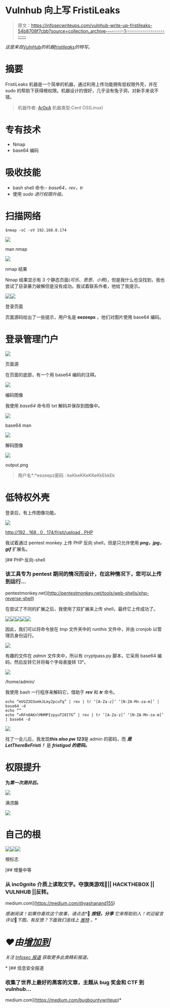 # Vulnhub 向上写 FristiLeaks

> 原文：<https://infosecwriteups.com/vulnhub-write-up-fristileaks-54b8708f7cbb?source=collection_archive---------1----------------------->

*这是来自*[*VulnHub*](https://www.vulnhub.com/)*的机器*[*fristileaks*](https://www.vulnhub.com/entry/fristileaks-13,133/)*的特写。*

# 摘要

FristiLeaks 机器是一个简单的机器，通过利用上传功能拥有低权限外壳，并在 sudo 的帮助下获得根权限。机器设计的很好，几乎没有兔子洞，对新手来说不错。

> 机器作者: [Ar0xA](https://twitter.com/Ar0xA)
> 机器类型:Cent OS(Linux)

# 专有技术

*   Nmap
*   base64 编码

# 吸收技能

*   bash shell 命令:- *base64，rev，tr*
*   使用 *sudo 进行权限升级。*

# 扫描网络

```
$nmap -sC -sV 192.168.0.174
```

![](img/b6f34f935c7d77f079e99f74271a599d.png)

man nmap

![](img/980999a46c08ef0e9e491aa71398d249.png)

nmap 结果

Nmap 结果显示有 3 个静态页面(*可乐、思思、小熊*)，但是我什么也没找到，我也尝试了目录暴力破解但是没有成功。我试着联系作者，他给了我提示。

![](img/dcb071268f850e52c90c5b3cbde037ad.png)![](img/44ee3d556cb6c75bb9768d1f40b499c3.png)

登录页面

页面源码给出了一些提示，用户名是 **eezeepx** ，他们对图片使用 base64 编码。

# 登录管理门户

![](img/354c73104a9f9b3011367c0a5ed69691.png)

页面源

在页面的底部，有一个用 base64 编码的注释。

![](img/6da998f32749ffcc0d57f1926f13ce98.png)

编码图像

我使用 *base64* 命令将 txt 解码并保存到图像中。

![](img/8c1f268d7d0b3791d5989fdeb9592aef.png)

base64 man

![](img/141651e2ec97220ff61c8f951be8bd4a.png)

解码图像

![](img/8828f89939452a9329455c53661090fb.png)

output.png

> 用户名*:*eezeepz密码 *:* keKkeKKeKKeKkEkkEk

# 低特权外壳

登录后，有上传图像功能。

![](img/7a76b06bbd3560c93bf7b9d38f3ee04b.png)

[http://192 . 168 . 0 . 174/fristi/upload . PHP](http://192.168.0.174/fristi/upload.php)

我试着通过 pentest monkey 上传 PHP 反向 shell，但是只允许使用 ***png，jpg，gif*** 扩展名。

 [## PHP-反向-shell

### 该工具专为 pentest 期间的情况而设计，在这种情况下，您可以上传到运行…

pentestmonkey.net](http://pentestmonkey.net/tools/web-shells/php-reverse-shell) 

在尝试了不同的扩展之后，我使用了双扩展来上传 shell，最终它上传成功了。

![](img/e5c726171bc1f3916e4b983adaac0fb0.png)![](img/0a3a5f59ddb1ad4e167db32593b7615c.png)![](img/3a7e04d0f258e701b956c013136cc0ef.png)![](img/cd34a8265557af803842f63de84633c2.png)![](img/96f77710b59af3bfc7b4f3e90083d0b0.png)

因此，我们可以将命令放在 *tmp* 文件夹中的 *runthis* 文件中，并由 cronjob 以管理员身份运行。

![](img/dc5e5d115ba161ef96b859654be82faf.png)

有趣的文件在 *admin* 文件夹中，所以有 cryptpass.py 脚本，它采用 base64 编码，然后反转它并将每个字母表旋转 13°。

![](img/831ecb072fffd7b0a6ba51c1b70686a5.png)

/home/admin/

我使用 bash 一行程序来解码它，借助于 ***rev*** 和 ***tr*** 命令。

```
echo “mVGZ3O3omkJLmy2pcuTq” | rev | tr ‘[A-Za-z]’ ‘[N-ZA-Mn-za-m]’ | base64 -d
echo “”
echo “=RFn0AKnlMHMPIzpyuTI0ITG” | rev | tr ‘[A-Za-z]’ ‘[N-ZA-Mn-za-m]’ | base64 -d
```

![](img/dcd343b526a502a9eb10dcdda5e11db6.png)

找了一会儿后，我发现***this also pw 123***是 admin 的密码，而 ***是 LetThereBeFristi！*** 是 ***fristigod 的密码。***

# 权限提升

**为*第一次测井后。***

![](img/df1f3af4cec48c6b846bbc84ed622dc6.png)

满须藤

![](img/345036cb44cbb421b1918e9d88253975.png)

# 自己的根

![](img/ea6ae2786b518aaf584fd1cf56c4828b.png)![](img/059d0644c882c34900309c379652cc06.png)![](img/2326479f9e78f40093959c9f3badbff0.png)

根标志

[](https://medium.com/@yashanand155) [## 增量中等

### 从 inc0gnito 介质上读取文字。夺旗类游戏🚩|| HACKTHEBOX || VULNHUB ||反转。

medium.com](https://medium.com/@yashanand155) 

*感谢阅读！如果你喜欢这个故事，请点击**👏 ***按钮，分享*** *它来帮助别人！欢迎留言评论*💬*下图。有反馈？下面我们连线上* [*推特*](https://twitter.com/yashanand155) *。**

# *❤️由[增加到](https://twitter.com/yashanand155)*

**关注* [*Infosec 报道*](https://medium.com/bugbountywriteup) *获取更多此类精彩报道。**

*[](https://medium.com/bugbountywriteup) [## 信息安全报道

### 收集了世界上最好的黑客的文章，主题从 bug 奖金和 CTF 到 vulnhub…

medium.com](https://medium.com/bugbountywriteup)*